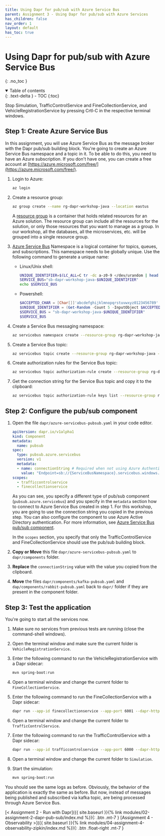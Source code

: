 ```yaml
---
title: Using Dapr for pub/sub with Azure Service Bus
parent: Assignment 3 - Using Dapr for pub/sub with Azure Services
has_children: false
nav_order: 1
layout: default
has_toc: true
---
```


# Using Dapr for pub/sub with Azure Service Bus

{: .no_toc }

<details open markdown="block">
  <summary>
    Table of contents
  </summary>
  {: .text-delta }
- TOC
{:toc}
</details>

Stop Simulation, TrafficControlService and FineCollectionService, and VehicleRegistrationService by pressing Crtl-C in the respective terminal windows.

## Step 1: Create Azure Service Bus 

In this assignment, you will use Azure Service Bus as the message broker with the Dapr pub/sub building block. You're going to create an Azure Service Bus namespace and a topic in it. To be able to do this, you need to have an Azure subscription. If you don't have one, you can create a free account at [https://azure.microsoft.com/free/](https://azure.microsoft.com/free/).

1. Login to Azure:

    ```bash
    az login
    ```

1. Create a resource group:

    ```bash
    az group create --name rg-dapr-workshop-java --location eastus
    ```

    A [resource group](https://learn.microsoft.com/azure/azure-resource-manager/management/manage-resource-groups-portal) is a container that holds related resources for an Azure solution. The resource group can include all the resources for the solution, or only those resources that you want to manage as a group. In our workshop, all the databases, all the microservices, etc. will be grouped into a single resource group.

1. [Azure Service Bus](https://learn.microsoft.com/en-us/azure/service-bus-messaging/) Namespace is a logical container for topics, queues, and subscriptions. This namespace needs to be globally unique. Use the following command to generate a unique name:

    - Linux/Unix shell:
       
        ```bash
        UNIQUE_IDENTIFIER=$(LC_ALL=C tr -dc a-z0-9 </dev/urandom | head -c 5)
        SERVICE_BUS="sb-dapr-workshop-java-$UNIQUE_IDENTIFIER"
        echo $SERVICE_BUS
        ```

    - Powershell:
    
        ```powershell
        $ACCEPTED_CHAR = [Char[]]'abcdefghijklmnopqrstuvwxyz0123456789'
        $UNIQUE_IDENTIFIER = (Get-Random -Count 5 -InputObject $ACCEPTED_CHAR) -join ''
        $SERVICE_BUS = "sb-dapr-workshop-java-$UNIQUE_IDENTIFIER"
        $SERVICE_BUS
        ```

1. Create a Service Bus messaging namespace:

    ```bash
    az servicebus namespace create --resource-group rg-dapr-workshop-java --name $SERVICE_BUS --location eastus
    ```

1. Create a Service Bus topic:

    ```bash
    az servicebus topic create --resource-group rg-dapr-workshop-java --namespace-name $SERVICE_BUS --name test
    ```

1. Create authorization rules for the Service Bus topic:

    ```bash
    az servicebus topic authorization-rule create --resource-group rg-dapr-workshop-java --namespace-name $SERVICE_BUS --topic-name test --name DaprWorkshopJavaAuthRule --rights Manage Send Listen
    ```

1. Get the connection string for the Service Bus topic and copy it to the clipboard:

    ```bash
    az servicebus topic authorization-rule keys list --resource-group rg-dapr-workshop-java --namespace-name $SERVICE_BUS --topic-name test --name DaprWorkshopJavaAuthRule  --query primaryConnectionString --output tsv
    ```

## Step 2: Configure the pub/sub component

1. Open the file `dapr/azure-servicebus-pubsub.yaml` in your code editor.

    ```yaml
    apiVersion: dapr.io/v1alpha1
    kind: Component
    metadata:
      name: pubsub
    spec:
      type: pubsub.azure.servicebus
      version: v1
      metadata:
      - name: connectionString # Required when not using Azure Authentication.
        value: "Endpoint=sb://{ServiceBusNamespace}.servicebus.windows.net/;SharedAccessKeyName={PolicyName};SharedAccessKey={Key};EntityPath={ServiceBus}"
    scopes:
      - trafficcontrolservice
      - finecollectionservice
    ```

    As you can see, you specify a different type of pub/sub component (`pubsub.azure.servicebus`) and you specify in the `metadata` section how to connect to Azure Service Bus created in step 1. For this workshop, you are going to use the connection string you copied in the previous step. You can also configure the component to use Azure Active Directory authentication. For more information, see [Azure Service Bus pub/sub component](https://docs.dapr.io/reference/components-reference/supported-pubsub/setup-azure-servicebus-topics/).

    In the `scopes` section, you specify that only the TrafficControlService and FineCollectionService should use the pub/sub building block.

1. **Copy or Move** this file `dapr/azure-servicebus-pubsub.yaml` to `dapr/components` folder.

1. **Replace** the `connectionString` value with the value you copied from the clipboard.

1. **Move** the files `dapr/components/kafka-pubsub.yaml` and `dap/components/rabbit-pubsub.yaml`  back to `dapr/` folder if they are present in the component folder.

## Step 3: Test the application

You're going to start all the services now. 

1. Make sure no services from previous tests are running (close the command-shell windows).

1. Open the terminal window and make sure the current folder is `VehicleRegistrationService`.

1. Enter the following command to run the VehicleRegistrationService with a Dapr sidecar:

   ```bash
   mvn spring-boot:run
   ```

1. Open a terminal window and change the current folder to `FineCollectionService`.

1. Enter the following command to run the FineCollectionService with a Dapr sidecar:

   ```bash
   dapr run --app-id finecollectionservice --app-port 6001 --dapr-http-port 3601 --dapr-grpc-port 60001 --components-path ../dapr/components mvn spring-boot:run
   ```

1. Open a terminal window and change the current folder to `TrafficControlService`.

1. Enter the following command to run the TrafficControlService with a Dapr sidecar:

   ```bash
   dapr run --app-id trafficcontrolservice --app-port 6000 --dapr-http-port 3600 --dapr-grpc-port 60000 --components-path ../dapr/components mvn spring-boot:run
   ```

1. Open a terminal window and change the current folder to `Simulation`.

1. Start the simulation:

   ```bash
   mvn spring-boot:run
   ```

You should see the same logs as before. Obviously, the behavior of the application is exactly the same as before. But now, instead of messages being published and subscribed via kafka topic, are being processed through Azure Service Bus.

<span class="fs-3">
[< Assignment 2 - Run with Dapr]({{ site.baseurl }}{% link modules/02-assignment-2-dapr-pub-sub/index.md %}){: .btn .mt-7 }
</span>
<span class="fs-3">
[Assignment 4 - Observability >]({{ site.baseurl }}{% link modules/04-assignment-4-observability-zipkin/index.md %}){: .btn .float-right .mt-7 }
</span>
